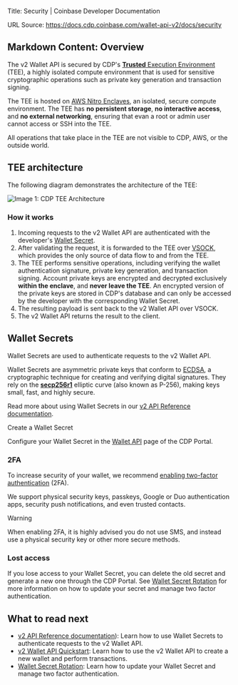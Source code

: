 Title: Security | Coinbase Developer Documentation

URL Source: https://docs.cdp.coinbase.com/wallet-api-v2/docs/security

Markdown Content:
Overview[](https://docs.cdp.coinbase.com/wallet-api-v2/docs/security#overview "Direct link to Overview")
--------------------------------------------------------------------------------------------------------

The v2 Wallet API is secured by CDP's [**Trusted** Execution Environment](https://en.wikipedia.org/wiki/Trusted_execution_environment) (TEE), a highly isolated compute environment that is used for sensitive cryptographic operations such as private key generation and transaction signing.

The TEE is hosted on [AWS Nitro Enclaves](https://aws.amazon.com/ec2/nitro/nitro-enclaves/), an isolated, secure compute environment. The TEE has **no persistent storage**, **no interactive access**, and **no external networking**, ensuring that evan a root or admin user cannot access or SSH into the TEE.

All operations that take place in the TEE are not visible to CDP, AWS, or the outside world.

TEE architecture[](https://docs.cdp.coinbase.com/wallet-api-v2/docs/security#tee-architecture "Direct link to TEE architecture")
--------------------------------------------------------------------------------------------------------------------------------

The following diagram demonstrates the architecture of the TEE:

![Image 1: CDP TEE Architecture](https://docs.cdp.coinbase.com/assets/images/tee-architecture-7deff371b49170cadb4a14cafb8116c4.png)

### How it works[](https://docs.cdp.coinbase.com/wallet-api-v2/docs/security#how-it-works "Direct link to How it works")

1.  Incoming requests to the v2 Wallet API are authenticated with the developer's [Wallet Secret](https://docs.cdp.coinbase.com/wallet-api-v2/docs/security#wallet-secrets).
2.  After validating the request, it is forwarded to the TEE over [VSOCK](https://man7.org/linux/man-pages/man7/vsock.7.html), which provides the only source of data flow to and from the TEE.
3.  The TEE performs sensitive operations, including verifying the wallet authentication signature, private key generation, and transaction signing. Account private keys are encrypted and decrypted exclusively **within the enclave**, and **never leave the TEE**. An encrypted version of the private keys are stored in CDP's database and can only be accessed by the developer with the corresponding Wallet Secret.
4.  The resulting payload is sent back to the v2 Wallet API over VSOCK.
5.  The v2 Wallet API returns the result to the client.

Wallet Secrets[](https://docs.cdp.coinbase.com/wallet-api-v2/docs/security#wallet-secrets "Direct link to Wallet Secrets")
--------------------------------------------------------------------------------------------------------------------------

Wallet Secrets are used to authenticate requests to the v2 Wallet API.

Wallet Secrets are asymmetric private keys that conform to [ECDSA](https://nvlpubs.nist.gov/nistpubs/FIPS/NIST.FIPS.186-5.pdf#page=29), a cryptographic technique for creating and verifying digital signatures. They rely on the [**secp256r1**](https://www.secg.org/sec2-v2.pdf#page=13) elliptic curve (also known as P-256), making keys small, fast, and highly secure.

Read more about using Wallet Secrets in our [v2 API Reference documentation](https://docs.cdp.coinbase.com/api-v2/docs/authentication#wallet-secret).

Create a Wallet Secret

Configure your Wallet Secret in the [Wallet API](https://portal.cdp.coinbase.com/products/wallet-api) page of the CDP Portal.

### 2FA[](https://docs.cdp.coinbase.com/wallet-api-v2/docs/security#2fa "Direct link to 2FA")

To increase security of your wallet, we recommend [enabling two-factor authentication](https://docs.cdp.coinbase.com/wallet-api-v2/docs/update-wallet-secret#2fa-management) (2FA).

We support physical security keys, passkeys, Google or Duo authentication apps, security push notifications, and even trusted contacts.

Warning

When enabling 2FA, it is highly advised you do not use SMS, and instead use a physical security key or other more secure methods.

### Lost access[](https://docs.cdp.coinbase.com/wallet-api-v2/docs/security#lost-access "Direct link to Lost access")

If you lose access to your Wallet Secret, you can delete the old secret and generate a new one through the CDP Portal. See [Wallet Secret Rotation](https://docs.cdp.coinbase.com/wallet-api-v2/docs/update-wallet-secret) for more information on how to update your secret and manage two factor authentication.

What to read next[](https://docs.cdp.coinbase.com/wallet-api-v2/docs/security#what-to-read-next "Direct link to What to read next")
--------------------------------------------------------------------------------------------------------------------------------

*   [v2 API Reference documentation](https://docs.cdp.coinbase.com/api-v2/docs/authentication)): Learn how to use Wallet Secrets to authenticate requests to the v2 Wallet API.
*   [v2 Wallet API Quickstart](https://docs.cdp.coinbase.com/wallet-api-v2/docs/quickstart): Learn how to use the v2 Wallet API to create a new wallet and perform transactions.
*   [Wallet Secret Rotation](https://docs.cdp.coinbase.com/wallet-api-v2/docs/update-wallet-secret): Learn how to update your Wallet Secret and manage two factor authentication.